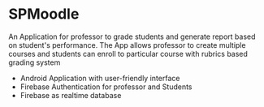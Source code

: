 # SPMoodle
An Application for professor to grade students and generate report based on student's performance. The App allows professor to create multiple courses and students can enroll to particular course with rubrics based grading system

* Android Application with user-friendly interface
* Firebase Authentication for professor and Students
* Firebase as realtime database
